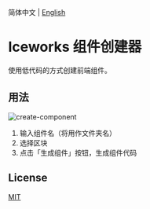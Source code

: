 简体中文 | [English](./README.en.md)

# Iceworks 组件创建器

使用低代码的方式创建前端组件。

## 用法

![create-component](https://img.alicdn.com/tfs/TB1.WORe5cKOu4jSZKbXXc19XXa-960-600.gif)

1. 输入组件名（将用作文件夹名）
2. 选择区块
3. 点击「生成组件」按钮，生成组件代码

## License

[MIT](./LICENSE)
